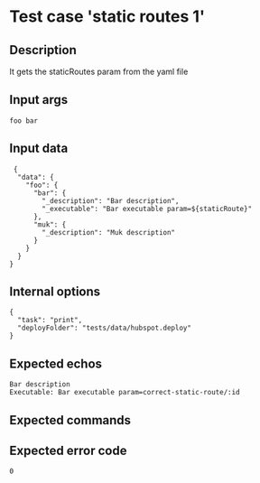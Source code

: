 # Test case 'static routes 1'

## Description

It gets the staticRoutes param from the yaml file

## Input args

    foo bar

## Input data

     {
      "data": {
        "foo": {
          "bar": {
            "_description": "Bar description",
            "_executable": "Bar executable param=${staticRoute}"
          },
          "muk": {
            "_description": "Muk description"
          }
        }
      }
    }

## Internal options

    {
      "task": "print",
      "deployFolder": "tests/data/hubspot.deploy"
    }

## Expected echos

    Bar description
    Executable: Bar executable param=correct-static-route/:id

## Expected commands

## Expected error code

    0
